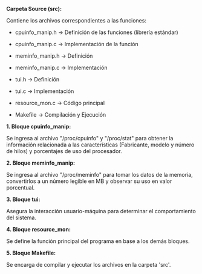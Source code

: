 **Carpeta Source (src):**

Contiene los archivos correspondientes a las funciones:

- cpuinfo_manip.h -> Definición de las funciones (librería estándar)

- cpuinfo_manip.c -> Implementación de la función 

- meminfo_manip.h -> Definición

- meminfo_manip.c -> Implementación

- tui.h		 -> Definición

- tui.c		 -> Implementación

- resource_mon.c  -> Código principal

- Makefile        -> Compilación y Ejecución


**1. Bloque cpuinfo_manip:**
	
 Se ingresa al archivo "/proc/cpuinfo" y "/proc/stat" para obtener la información relacionada a las características
(Fabricante, modelo y número de hilos) y porcentajes de uso del procesador.

**2. Bloque meminfo_manip:**

Se ingresa al archivo "/proc/meminfo" para tomar los datos de la memoria, convertirlos a un número legible en MB y
observar su uso en valor porcentual.

**3. Bloque tui:**

Asegura la interacción usuario-máquina para determinar el comportamiento del sistema.

**4. Bloque resource_mon:**

Se define la función principal del programa en base a los demás bloques.

**5. Bloque Makefile:**

Se encarga de compilar y ejecutar los archivos en la carpeta 'src'.
